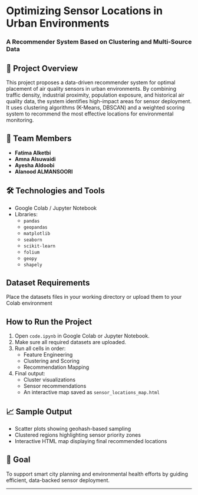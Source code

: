 # Optimizing Sensor Locations in Urban Environments  
### A Recommender System Based on Clustering and Multi-Source Data

## 📌 Project Overview  
This project proposes a data-driven recommender system for optimal placement of air quality sensors in urban environments. By combining traffic density, industrial proximity, population exposure, and historical air quality data, the system identifies high-impact areas for sensor deployment. It uses clustering algorithms (K-Means, DBSCAN) and a weighted scoring system to recommend the most effective locations for environmental monitoring.

## 👥 Team Members  
- **Fatima Alketbi**  
- **Amna Alsuwaidi**
- **Ayesha Aldoobi**
- **Alanood ALMANSOORI**
  

## 🛠️ Technologies and Tools   
- Google Colab / Jupyter Notebook  
- Libraries:  
  - `pandas`  
  - `geopandas`  
  - `matplotlib`  
  - `seaborn`  
  - `scikit-learn`  
  - `folium`  
  - `geopy`  
  - `shapely`

##  Dataset Requirements  
Place the datasets files in your working directory or upload them to your Colab environment  

##  How to Run the Project  
1. Open `code.ipynb` in Google Colab or Jupyter Notebook.  
2. Make sure all required datasets are uploaded.  
3. Run all cells in order:
   - Feature Engineering  
   - Clustering and Scoring  
   - Recommendation Mapping  
4. Final output:
   - Cluster visualizations  
   - Sensor recommendations  
   - An interactive map saved as `sensor_locations_map.html`

## 📈 Sample Output  
- Scatter plots showing geohash-based sampling  
- Clustered regions highlighting sensor priority zones  
- Interactive HTML map displaying final recommended locations

## 📌 Goal  
To support smart city planning and environmental health efforts by guiding efficient, data-backed sensor deployment.

---

